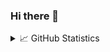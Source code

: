 ### Hi there 👋

<!--
**dna5rm/dna5rm** is a ✨ _special_ ✨ repository because its `README.md` (this file) appears on your GitHub profile.

Here are some ideas to get you started:

- 🔭 I’m currently working on ...
- 🌱 I’m currently learning ...
- 👯 I’m looking to collaborate on ...
- 🤔 I’m looking for help with ...
- 💬 Ask me about ...
- 📫 How to reach me: ...
- 😄 Pronouns: ...
- ⚡ Fun fact: ...
-->

<details>
  <summary>📈 GitHub Statistics</summary>
  ![GitHub Statistics](https://metrics.lecoq.io/dna5rm)
  ![Profile Views](https://komarev.com/ghpvc/?username=dna5rm)
</details>
